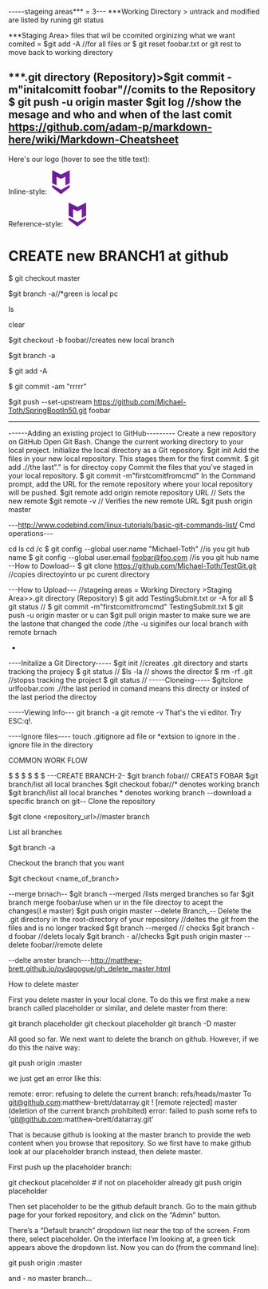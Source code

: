 -----stageing areas*** = 3---
***Working Directory >  untrack and modified are listed by runing git status

***Staging Area> files that wil be ccomited
orginizing what we want comited  = $git add -A //for all files or
$ git reset foobar.txt or git rest to move back to working directory

***.git directory (Repository)>$git commit  -m"initalcomitt foobar"//comits to the Repository
$ git push -u origin master
$git log //show the mesage and who and when of the last comit
https://github.com/adam-p/markdown-here/wiki/Markdown-Cheatsheet
-----------------------------------------------------------------------------------------------
Here's our logo (hover to see the title text):

Inline-style: 
![alt text](https://github.com/adam-p/markdown-here/raw/master/src/common/images/icon48.png "Logo Title Text 1")

Reference-style: 
![alt text][logo]

[logo]: https://github.com/adam-p/markdown-here/raw/master/src/common/images/icon48.png "Logo Title Text 2"
# CREATE new BRANCH1 at github 
$ git checkout master


$git branch -a//*green is local pc


ls


clear


$git checkout -b foobar//creates new local branch


$git branch -a




$ git add -A

$ git commit -am "rrrrr"


$git push --set-upstream https://github.com/Michael-Toth/SpringBootIn50.git foobar


--------------------------------------------------------------------------------------------



------Adding an existing project to GitHub---------
Create a new repository on GitHub
Open Git Bash.
Change the current working directory to your local project.
Initialize the local directory as a Git repository.
$git init 
Add the files in your new local repository. This stages them for the first commit.
$ git add .//the last"." is for directoy copy
Commit the files that you've staged in your local repository.
$ git commit -m"firstcomitfromcmd" 
In the Command prompt, add the URL for the remote repository where your local repository will be pushed.
$git remote add origin remote repository URL
// Sets the new remote
$git remote -v
// Verifies the new remote URL
$git push origin master


---http://www.codebind.com/linux-tutorials/basic-git-commands-list/
Cmd operations---

cd
ls
cd /c
$ git config --global user.name "Michael-Toth"                    //is you git hub name
$ git config --global user.email foobar@foo.com                 //is you git hub name
--How to Dowload--
$ git clone https://github.com/Michael-Toth/TestGit.git           //copies directoyinto ur pc curent directory

---How to Upload---
//stageing areas = Working Directory >Staging Area>>.git directory (Repository)
$ git add TestingSubmit.txt or -A for all
$ git status //
$ git commit -m"firstcomitfromcmd" TestingSubmit.txt
$ git push -u origin master or u can $git pull origin master to make sure we are the lastone that changed the code
//the -u siginifes our local branch with remote brnach


-
----Initalize a Git Directory-----
$git init   //creates .git directory and starts tracking the projecy
$ git status //
$ls -la     // shows the director
$ rm -rf .git //stopss tracking the project
$ git status //
-----Cloneing-----
$gitclone urlfoobar.com .//the last period in comand means this directy or insted of the last period the directoy


-----Viewing Info---
git branch -a
git remote -v
That's the vi editor. Try ESC:q!.


----Ignore files----
touch .gitignore
ad file or *extsion to ignore in the . ignore file in the directory

COMMON WORK FLOW



$
$
$
$
$
$
---CREATE BRANCH-2-
$git branch fobar// CREATS FOBAR 
$git branch/list all local branches
$git checkout fobar//* denotes working branch
$git branch/list all local branches  * denotes working branch
--download a specific branch on git--
Clone the repository

$git clone <repository_url>//master branch

List all branches

$git branch -a 

Checkout the branch that you want

$git checkout <name_of_branch>

--merge brnach--
$git branch --merged /lists merged branches so far
$git branch merge  foobar/use when ur in the file directoy to acept the changes(I.e master)
$git push origin master
--delete Branch_--
Delete the .git directory in the root-directory of your repository //deltes the git from the files and is no longer tracked
$git branch --merged // checks
$git branch - d foobar //delets localy
$git branch - a//checks
$git push origin master --delete  foobar//remote delete

--delte amster branch---http://matthew-brett.github.io/pydagogue/gh_delete_master.html

How to delete master

First you delete master in your local clone. To do this we first make a new branch called placeholder or similar, and delete master from there:

git branch placeholder
git checkout placeholder
git branch -D master

All good so far. We next want to delete the branch on github. However, if we do this the naive way:

git push origin :master

we just get an error like this:

remote: error: refusing to delete the current branch: refs/heads/master
To git@github.com:matthew-brett/datarray.git
! [remote rejected] master (deletion of the current branch prohibited)
error: failed to push some refs to 'git@github.com:matthew-brett/datarray.git'

That is because github is looking at the master branch to provide the web content when you browse that repository. So we first have to make github look at our placeholder branch instead, then delete master.

First push up the placeholder branch:

git checkout placeholder # if not on placeholder already
git push origin placeholder

Then set placeholder to be the github default branch. Go to the main github page for your forked repository, and click on the “Admin” button.

There’s a “Default branch” dropdown list near the top of the screen. From there, select placeholder. On the interface I’m looking at, a green tick appears above the dropdown list. Now you can do (from the command line):

git push origin :master

and - no master branch...

